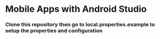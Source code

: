 # Mobile Apps with Android Studio

### Clone this repository then go to **local.properties.example** to setup the properties and configuration

#
